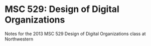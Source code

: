 MSC 529: Design of Digital Organizations
========================================

Notes for the 2013 MSC 529 Design of Digital Organizations class at Northwestern
